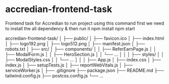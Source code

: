 # accredian-frontend-task
Frontend task for Accredian
to run project using this command
first we need to install the all dependency & then run it
npm install
npm start


<!-- here is roadmap of project -->
accredian-frontend-task/
│
├── public/
│   ├── favicon.ico
│   ├── index.html
│   ├── logo192.png
│   ├── logo512.png
│   ├── manifest.json
│   ├── robots.txt
│
├── src/
│   ├── components/
│   │   ├── ReferEarnPage.js
│   │   ├── ModalForm.js
│   │   ├── HeroSection.js
│   │   └── ...
│   │
│   ├── styles/
│   │   ├── ModalStyles.css
│   │   └── ...
│   │
│   ├── App.js
│   ├── index.css
│   ├── index.js
│   ├── setupTests.js
│   ├── reportWebVitals.js
│   ├── serviceWorker.js
│
├── .gitignore
├── package.json
├── README.md
├── tailwind.config.js
├── postcss.config.js
└── ...

